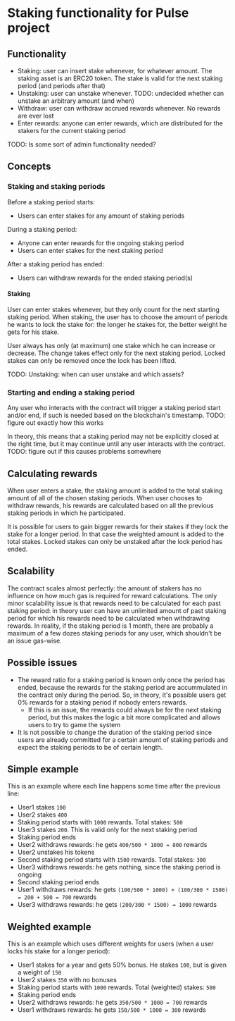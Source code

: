 # Staking functionality for Pulse project

## Functionality

- Staking: user can insert stake whenever, for whatever amount. The staking asset is an ERC20 token. The stake is valid for the next staking period (and periods after that)
- Unstaking: user can unstake whenever. TODO: undecided whether can unstake an arbitrary amount (and when)
- Withdraw: user can withdraw accrued rewards whenever. No rewards are ever lost
- Enter rewards: anyone can enter rewards, which are distributed for the stakers for the current staking period

TODO: Is some sort of admin functionality needed?

## Concepts

### Staking and staking periods

Before a staking period starts:

- Users can enter stakes for any amount of staking periods

During a staking period:

- Anyone can enter rewards for the ongoing staking period
- Users can enter stakes for the next staking period

After a staking period has ended:

- Users can withdraw rewards for the ended staking period(s)

#### Staking

User can enter stakes whenever, but they only count for the next starting staking period. When staking, the user has to choose the amount of periods he wants to lock the stake for: the longer he stakes for, the better weight he gets for his stake.

User always has only (at maximum) one stake which he can increase or decrease. The change takes effect only for the next staking period. Locked stakes can only be removed once the lock has been lifted.

TODO: Unstaking: when can user unstake and which assets?

### Starting and ending a staking period

Any user who interacts with the contract will trigger a staking period start and/or end, if such is needed based on the blockchain's timestamp. TODO: figure out exactly how this works

In theory, this means that a staking period may not be explicitly closed at the right time, but it may continue until any user interacts with the contract. TODO: figure out if this causes problems somewhere

## Calculating rewards

When user enters a stake, the staking amount is added to the total staking amount of all of the chosen staking periods. When user chooses to withdraw rewards, his rewards are calculated based on all the previous staking periods in which he participated.

It is possible for users to gain bigger rewards for their stakes if they lock the stake for a longer period. In that case the weighted amount is added to the total stakes. Locked stakes can only be unstaked after the lock period has ended.

## Scalability

The contract scales almost perfectly: the amount of stakers has no influence on how much gas is required for reward calculations. The only minor scalability issue is that rewards need to be calculated for each past staking period: in theory user can have an unlimited amount of past staking period for which his rewards need to be calculated when withdrawing rewards. In reality, if the staking period is 1 month, there are probably a maximum of a few dozes staking periods for any user, which shouldn't be an issue gas-wise.

## Possible issues

- The reward ratio for a staking period is known only once the period has ended, because the rewards for the staking period are accummulated in the contract only during the period. So, in theory, it's possible users get 0% rewards for a staking period if nobody enters rewards.
  - If this is an issue, the rewards could always be for the _next_ staking period, but this makes the logic a bit more complicated and allows users to try to game the system
- It is not possible to change the duration of the staking period since users are already committed for a certain amount of staking periods and expect the staking periods to be of certain length.

## Simple example

This is an example where each line happens some time after the previous line:

- User1 stakes `100`
- User2 stakes `400`
- Staking period starts with `1000` rewards. Total stakes: `500`
- User3 stakes `200`. This is valid only for the next staking period
- Staking period ends
- User2 withdraws rewards: he gets `400/500 * 1000 = 800` rewards
- User2 unstakes his tokens
- Second staking period starts with `1500` rewards. Total stakes: `300`
- User3 withdraws rewards: he gets nothing, since the staking period is ongoing
- Second staking period ends
- User1 withdraws rewards: he gets `(100/500 * 1000) + (100/300 * 1500) = 200 + 500 = 700` rewards
- User3 withdraws rewards: he gets `(200/300 * 1500) = 1000` rewards

## Weighted example

This is an example which uses different weights for users (when a user locks his stake for a longer period):

- User1 stakes for a year and gets 50% bonus. He stakes `100`, but is given a weight of `150`
- User2 stakes `350` with no bonuses
- Staking period starts with `1000` rewards. Total (weighted) stakes: `500`
- Staking period ends
- User2 withdraws rewards: he gets `350/500 * 1000 = 700` rewards
- User1 withdraws rewards: he gets `150/500 * 1000 = 300` rewards
